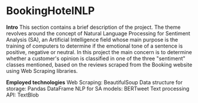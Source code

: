 # BookingHotelNLP

**Intro**
This section contains a brief description of the project. The theme revolves around the concept of Natural Language Processing for Sentiment Analysis (SA), an Artificial Intelligence field whose main purpose is the training of computers to determine if the emotional tone of a sentence is positive, negative or neutral. In this project the main concern is to determine whether a customer's opinion is classified in one of the three "sentiment" classes mentioned, based on the reviews scraped from the Booking website using Web Scraping libraries.

**Employed technologies**
Web Scraping: BeautifulSoup
Data structure for storage: Pandas DataFrame
NLP for SA models: BERTweet
Text processing API: TextBlob


